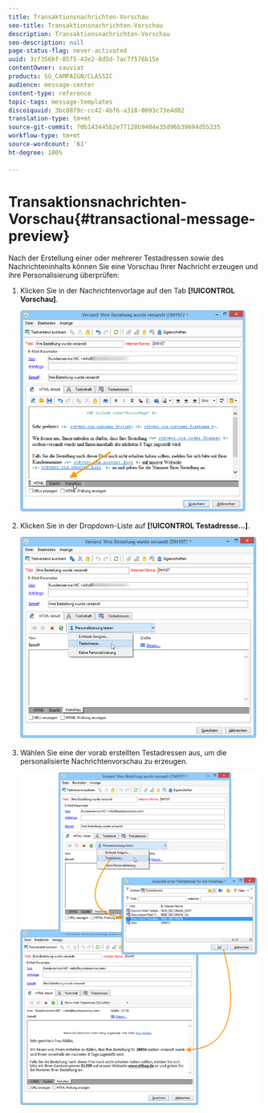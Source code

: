 ```yaml
---
title: Transaktionsnachrichten-Vorschau
seo-title: Transaktionsnachrichten-Vorschau
description: Transaktionsnachrichten-Vorschau
seo-description: null
page-status-flag: never-activated
uuid: 3cf356bf-85f5-43e2-8d5d-7ac7f576b15e
contentOwner: sauviat
products: SG_CAMPAIGN/CLASSIC
audience: message-center
content-type: reference
topic-tags: message-templates
discoiquuid: 3bc88f9c-cc42-4bf6-a318-0093c73e4d82
translation-type: tm+mt
source-git-commit: 70b143445b2e77128b9404e35d96b39694d55335
workflow-type: tm+mt
source-wordcount: '61'
ht-degree: 100%

---
```



# Transaktionsnachrichten-Vorschau{#transactional-message-preview}

Nach der Erstellung einer oder mehrerer Testadressen sowie des Nachrichteninhalts können Sie eine Vorschau Ihrer Nachricht erzeugen und ihre Personalisierung überprüfen:

1. Klicken Sie in der Nachrichtenvorlage auf den Tab **[!UICONTROL Vorschau]**.

   ![](assets/messagecenter_preview_001.png)

1. Klicken Sie in der Dropdown-Liste auf **[!UICONTROL Testadresse...]**.

   ![](assets/messagecenter_preview_002.png)

1. Wählen Sie eine der vorab erstellten Testadressen aus, um die personalisierte Nachrichtenvorschau zu erzeugen.

   ![](assets/messagecenter_create_seedaddr_009.png)

